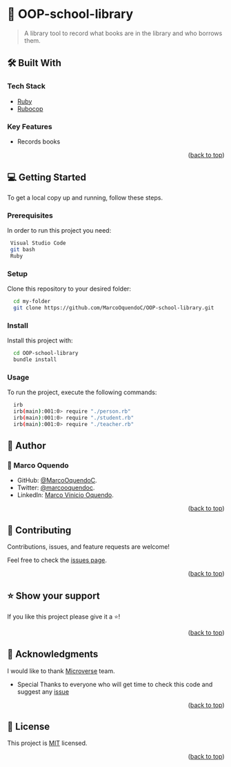 <a name="readme-top"></a>

<!-- PROJECT DESCRIPTION -->

# 📖 OOP-school-library <a name="morse-decoder"></a>

> A library tool to record what books are in the library and who borrows them.

## 🛠 Built With <a name="built-with"></a>

### Tech Stack <a name="tech-stack"></a>

- [Ruby](https://www.ruby-lang.org/en/)
- [Rubocop](https://docs.rubocop.org/rubocop/1.39/index.html)

<!-- Features -->

### Key Features <a name="key-features"></a>

- Records books

<p align="right">(<a href="#readme-top">back to top</a>)</p>

<!-- GETTING STARTED -->

## 💻 Getting Started <a name="getting-started"></a>

To get a local copy up and running, follow these steps.

### Prerequisites

In order to run this project you need:

```sh
 Visual Studio Code
 git bash
 Ruby
```
### Setup

Clone this repository to your desired folder:

```sh
  cd my-folder
  git clone https://github.com/MarcoOquendoC/OOP-school-library.git
```
### Install

Install this project with:

```sh
  cd OOP-school-library
  bundle install
```
### Usage

To run the project, execute the following commands:

```sh
  irb
  irb(main):001:0> require "./person.rb"
  irb(main):001:0> require "./student.rb"
  irb(main):001:0> require "./teacher.rb"
```

<!-- AUTHORS -->

## 👥 Author <a name="author"></a>

### 👤 Marco Oquendo 

- GitHub: [@MarcoOquendoC](https://github.com/MarcoOquendoC). 
- Twitter: [@marcooquendoc](https://twitter.com/marcooquendoc). 
- LinkedIn: [Marco Vinicio Oquendo](https://www.linkedin.com/in/MarcoOquendoC/). 


<p align="right">(<a href="#readme-top">back to top</a>)</p>

<!-- CONTRIBUTING -->

## 🤝 Contributing <a name="contributing"></a>

Contributions, issues, and feature requests are welcome!

Feel free to check the [issues page](https://github.com/MarcoOquendoC/OOP-school-library/issues).

<p align="right">(<a href="#readme-top">back to top</a>)</p>

<!-- SUPPORT -->

## ⭐️ Show your support <a name="support"></a>

If you like this project please give it a ⭐️!

<p align="right">(<a href="#readme-top">back to top</a>)</p>

<!-- ACKNOWLEDGEMENTS -->

## 🙏 Acknowledgments <a name="acknowledgements"></a>

I would like to thank [Microverse](www.microverse.org) team.
- Special Thanks to everyone who will get time to check this code and suggest any [issue](https://github.com/MarcoOquendoC/OOP-school-library/issues)

<p align="right">(<a href="#readme-top">back to top</a>)</p>

<!-- LICENSE -->

## 📝 License <a name="license"></a>

This project is [MIT](./LICENSE) licensed.

<p align="right">(<a href="#readme-top">back to top</a>)</p>

